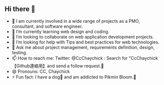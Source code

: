 ## Hi there 👋

<!--
**Chaychick/Chaychick** is a ✨ _special_ ✨ repository because its `README.md` (this file) appears on your GitHub profile.

Here are some ideas to get you started:
-->

- 🔭 I am currently involved in a wide range of projects as a PMO, consultant, and software engineer.
- 🌱 I’m currently learning web design and coding.
- 👯 I’m looking to collaborate on web application development projects.
- 🤔 I’m looking for help with Tips and best practices for web technologies.
- 💬 Ask me about project management, requirements definition, design, testing.
- 📫 How to reach me: Twitter: @CcChaychick  : Search for "CcChaychick【Github連絡用】and send a follow request.🙇
- 😄 Pronouns: CC, Chaychick
- ⚡ Fun fact: I have a dog🐾 and am addicted to Pikmin Bloom.🌼

